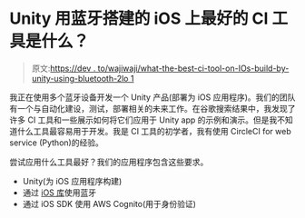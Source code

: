 # Unity 用蓝牙搭建的 iOS 上最好的 CI 工具是什么？

> 原文:[https://dev . to/wajiwaji/what-the-best-ci-tool-on-IOs-build-by-unity-using-bluetooth-2lo 1](https://dev.to/wajiwaji/what-is-the-best-ci-tool-on-ios-built-by-unity-using-bluetooth-2lo1)

我正在使用多个蓝牙设备开发一个 Unity 产品(部署为 iOS 应用程序)。我们的团队有一个与自动化建设，测试，部署相关的未来工作。在谷歌搜索结果中，我发现了许多 CI 工具和一些展示如何将它们应用于 Unity app 的示例和演示。但是我不知道什么工具最容易用于开发。我是 CI 工具的初学者，我有使用 CircleCI for web service (Python)的经验。

尝试应用什么工具最好？我们的应用程序包含这些要求。

*   Unity(为 iOS 应用程序构建)
*   通过 [iOS 库](https://github.com/Polidea/RxBluetoothKit)使用蓝牙
*   通过 iOS SDK 使用 AWS Cognito(用于身份验证)